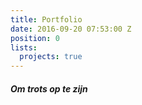 ```yaml
---
title: Portfolio
date: 2016-09-20 07:53:00 Z
position: 0
lists:
  projects: true
---
```


##### Om trots op te zijn

